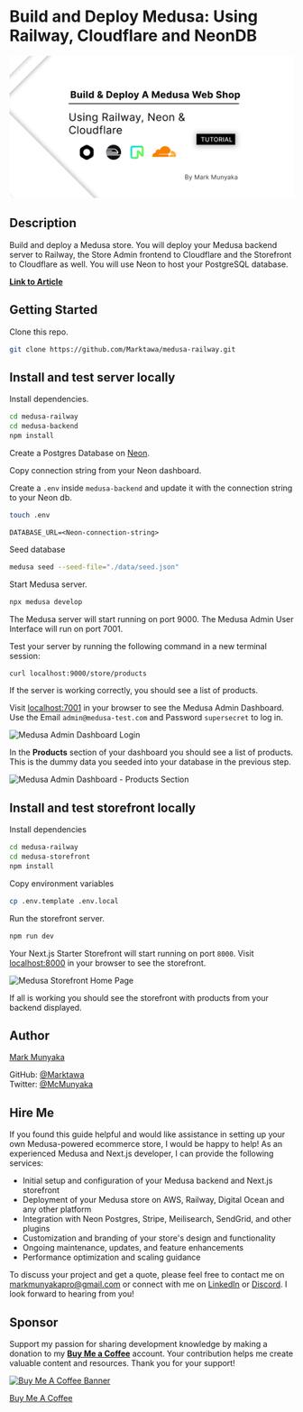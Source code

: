 # Build and Deploy Medusa: Using Railway, Cloudflare and NeonDB

![cover](/gh-railway-medusa-cover.png)

## Description

Build  and deploy a Medusa store. You will deploy your Medusa backend server to Railway, the Store Admin frontend to Cloudflare and the Storefront to Cloudflare as well. You will use Neon to host your PostgreSQL database.

[**Link to Article**](https://dev.to/markmunyaka)

## Getting Started

Clone this repo.

```sh
git clone https://github.com/Marktawa/medusa-railway.git
```

## Install and test server locally

Install dependencies.
```sh
cd medusa-railway
cd medusa-backend
npm install
```

Create a Postgres Database on [Neon](console.neon.tech).

Copy connection string from your Neon dashboard.

Create a `.env` inside `medusa-backend` and update it with the connection string to your Neon db.
```sh
touch .env
```

```
DATABASE_URL=<Neon-connection-string>
```

Seed database
```sh
medusa seed --seed-file="./data/seed.json"
```

Start Medusa server.
```sh
npx medusa develop
```

The Medusa server will start running on port 9000. The Medusa Admin User Interface will run on port 7001.

Test your server by running the following command in a new terminal session:

```sh
curl localhost:9000/store/products
```

If the server is working correctly, you should see a list of products.

Visit [localhost:7001](http://localhost:7001) in your browser to see the Medusa Admin Dashboard. Use the Email `admin@medusa-test.com` and Password `supersecret` to log in.

![Medusa Admin Dashboard Login](https://res.cloudinary.com/craigsims808/image/upload/v1722860520/articles/railway-medusa/medusa-admin-login_yyrbq8.png)

In the **Products** section of your dashboard you should see a list of products. This is the dummy data you seeded into your database in the previous step.

![Medusa Admin Dashboard - Products Section](https://res.cloudinary.com/craigsims808/image/upload/v1722860625/articles/railway-medusa/medusa-admin-products_zdplb4.png)

## Install and test storefront locally

Install dependencies
```sh
cd medusa-railway
cd medusa-storefront
npm install
```

Copy environment variables
```sh
cp .env.template .env.local
```

Run the storefront server.
```sh
npm run dev
```
Your Next.js Starter Storefront will start running on port `8000`. Visit [localhost:8000](http://localhost:8000) in your browser to see the storefront.

![Medusa Storefront Home Page](https://res.cloudinary.com/craigsims808/image/upload/v1722861405/articles/railway-medusa/medusa-storefront_ghfhzn.png)

If all is working you should see the storefront with products from your backend displayed.

## Author

[Mark Munyaka](https://marktawa.github.io/personal-portfolio)

GitHub: [@Marktawa](https://github.com/Marktawa)  
Twitter: [@McMunyaka](https://twitter.com/McMunyaka)

## Hire Me

If you found this guide helpful and would like assistance in setting up your own Medusa-powered ecommerce store, I would be happy to help!
As an experienced Medusa and Next.js developer, I can provide the following services:

- Initial setup and configuration of your Medusa backend and Next.js storefront
- Deployment of your Medusa store on AWS, Railway, Digital Ocean and any other platform
- Integration with Neon Postgres, Stripe, Meilisearch, SendGrid, and other plugins
- Customization and branding of your store's design and functionality
- Ongoing maintenance, updates, and feature enhancements
- Performance optimization and scaling guidance

To discuss your project and get a quote, please feel free to contact me on [markmunyakapro@gmail.com](mailto:markmunyakapro@gmail.com) or connect with me on [LinkedIn](https://www.linkedin.com/in/mark-tawanda-munyaka-a878137b) or [Discord](https://discord.com/users/558354133170782254). I look forward to hearing from you!

## Sponsor

Support my passion for sharing development knowledge by making a donation to my [**Buy Me a Coffee**](https://www.buymeacoffee.com/markmunyaka) account. Your contribution helps me create valuable content and resources. Thank you for your support!

[![Buy Me A Coffee Banner](https://res.cloudinary.com/craigsims808/image/upload/v1708089939/articles/test/buymeacoffee_lqmwjn.png)](https://www.buymeacoffee.com/markmunyaka)

[Buy Me A Coffee](https://www.buymeacoffee.com/markmunyaka)
